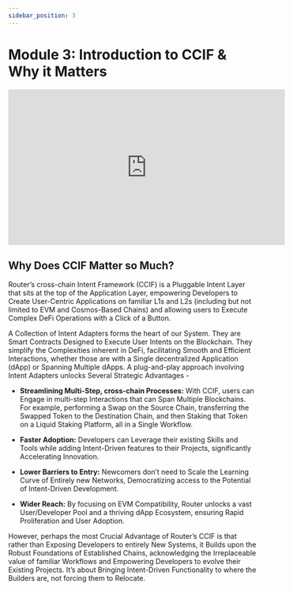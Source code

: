 ```yaml
---
sidebar_position: 3
---
```


# Module 3: Introduction to CCIF & Why it Matters

<iframe width="560" height="315" src="https://www.youtube.com/embed/1Hb70YkFVi8" frameborder="0" allow="accelerometer; autoplay; encrypted-media; gyroscope; picture-in-picture" allowfullscreen></iframe>

## Why Does CCIF Matter so Much?

Router’s cross-chain Intent Framework (CCIF) is a Pluggable Intent Layer that sits at the top of the Application Layer, empowering Developers to Create User-Centric Applications on familiar L1s and L2s (including but not limited to EVM and Cosmos-Based Chains) and allowing users to Execute Complex DeFi Operations with a Click of a Button.

A Collection of Intent Adapters forms the heart of our System. They are Smart Contracts Designed to Execute User Intents on the Blockchain. They simplify the Complexities inherent in DeFi, facilitating Smooth and Efficient Interactions, whether those are with a Single decentralized Application (dApp) or Spanning Multiple dApps. A plug-and-play approach involving Intent Adapters unlocks Several Strategic Advantages -

- **Streamlining Multi-Step, cross-chain Processes:** With CCIF, users can Engage in multi-step Interactions that can Span Multiple Blockchains. For example, performing a Swap on the Source Chain, transferring the Swapped Token to the Destination Chain, and then Staking that Token on a Liquid Staking Platform, all in a Single Workflow.

- **Faster Adoption:** Developers can Leverage their existing Skills and Tools while adding Intent-Driven features to their Projects, significantly Accelerating Innovation.

- **Lower Barriers to Entry:** Newcomers don’t need to Scale the Learning Curve of Entirely new Networks, Democratizing access to the Potential of Intent-Driven Development.

- **Wider Reach:** By focusing on EVM Compatibility, Router unlocks a vast User/Developer Pool and a thriving dApp Ecosystem, ensuring Rapid Proliferation and User Adoption.

However, perhaps the most Crucial Advantage of Router’s CCIF is that rather than Exposing Developers to entirely New Systems, it Builds upon the Robust Foundations of Established Chains, acknowledging the Irreplaceable value of familiar Workflows and Empowering Developers to evolve their Existing Projects. It’s about Bringing Intent-Driven Functionality to where the Builders are, not forcing them to Relocate.
